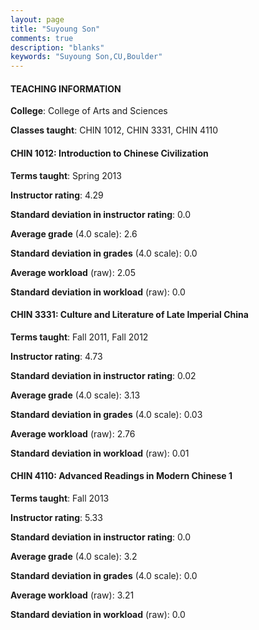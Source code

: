 ```yaml
---
layout: page
title: "Suyoung Son" 
comments: true
description: "blanks"
keywords: "Suyoung Son,CU,Boulder"
---
```

<head>
<script src="https://ajax.googleapis.com/ajax/libs/jquery/2.1.3/jquery.min.js"></script>
<script src="https://dl.dropboxusercontent.com/s/pc42nxpaw1ea4o9/highcharts.js?dl=0"></script>
<!-- <script src="../assets/js/highcharts.js"></script> -->
<style type="text/css">@font-face {
	font-family: "Bebas Neue";
	src: url(https://www.filehosting.org/file/details/544349/BebasNeue Regular.otf) format("opentype");
	}
	h1.Bebas { 
		font-family: "Bebas Neue", Verdana, Tahoma;
	}
</style>
</head>
	   
#### TEACHING INFORMATION

**College**: College of Arts and Sciences

**Classes taught**: CHIN 1012, CHIN 3331, CHIN 4110

#### CHIN 1012: Introduction to Chinese Civilization

**Terms taught**: Spring 2013

**Instructor rating**: 4.29

**Standard deviation in instructor rating**: 0.0

**Average grade** (4.0 scale): 2.6

**Standard deviation in grades** (4.0 scale): 0.0

**Average workload** (raw): 2.05

**Standard deviation in workload** (raw): 0.0

#### CHIN 3331: Culture and Literature of Late Imperial China

**Terms taught**: Fall 2011, Fall 2012

**Instructor rating**: 4.73

**Standard deviation in instructor rating**: 0.02

**Average grade** (4.0 scale): 3.13

**Standard deviation in grades** (4.0 scale): 0.03

**Average workload** (raw): 2.76

**Standard deviation in workload** (raw): 0.01

#### CHIN 4110: Advanced Readings in Modern Chinese 1

**Terms taught**: Fall 2013

**Instructor rating**: 5.33

**Standard deviation in instructor rating**: 0.0

**Average grade** (4.0 scale): 3.2

**Standard deviation in grades** (4.0 scale): 0.0

**Average workload** (raw): 3.21

**Standard deviation in workload** (raw): 0.0

